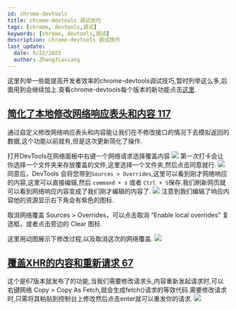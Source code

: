 ```yaml
---
id: chrome-devtools
title: chrome-devtools 调试技巧
tags: [chrome, devtools,调试]
keywords: [chrome, devtools,调试]
description: chrome-devtools 调试技巧
last_update:
  date: 9/22/2023
  author: ZhangJiaxiang
---
```

这里列举一些能提高开发者效率的chrome-devtools调试技巧,暂时列举这么多,后面用到会继续加上.查看chrome-devtools每个版本的新功能点击[这里](https://developer.chrome.com/tags/new-in-devtools/).
## [简化了本地修改网络响应表头和内容 117](https://developer.chrome.com/blog/new-in-devtools-117/?utm_source=devtools#xhr-fetch)
通过自定义修改网络响应表头和内容能让我们在不修改接口的情况下去模拟返回的数据,这个功能以前就有,但是这次更新简化了操作.

打开DevTools在网络面板中右键一个网络请求选择覆盖内容
![](https://wd.imgix.net/image/NJdAV9UgKuN8AhoaPBquL7giZQo1/BRExqF6iUJioa9YkiUeV.png?auto=format&w=1600)
第一次打卡会让你选择一个文件夹来存放覆盖的文件,这里选择一个文件夹,然后点击同意就行.
![](https://wd.imgix.net/image/NJdAV9UgKuN8AhoaPBquL7giZQo1/cuNvCVUAVtICozqgThQi.png?auto=format&w=1600)
同意后，DevTools 会将您带到`Sources > Overrides`,这里可以看到刚才网络响应的内容,这里可以直接编辑,然后 `command + s` 或者 `Ctrl + S`保存.我们刷新网页就可以看到网络响应内容变成了我们刚才编辑的内容了.
![](https://png.zjiaxiang.cn/blog/20230920234557.png)
注意到我们编辑了响应内容他的资源显示右下角会有紫色的图标.

取消网络覆盖 Sources > Overrides，可以点击取消 “Enable local overrides” 复选框，或者点击旁边的 Clear 图标.

这里用动图展示下修改过程,以及取消这次的网络覆盖.
![](https://png.zjiaxiang.cn/blog/20230921000302.gif)

## [覆盖XHR的内容和重新请求 67](https://developer.chrome.com/blog/new-in-devtools-67/#fetch)
这个是67版本就发布了的功能,当我们需要修改请求头,内容重新发起请求时,可以右键网络  Copy > Copy As Fetch,就会生成fetch()请求的等效代码.需要修改请求时,只需将其粘贴到控制台上修改然后点击enter就可以重发你的请求.
![](https://wd.imgix.net/image/admin/7bW4IwvbWaKHy1iknSp2.png?auto=format&w=1600)
